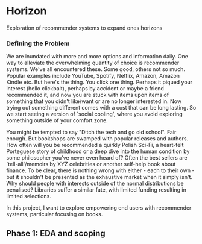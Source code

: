 # Horizon
Exploration of recommender systems to expand ones horizons


### Defining the Problem
We are inundated with more and more options and information daily. One way to alleviate the overwhelming quantity of choice is recommender systems. We've all encountered these. Some good, others not so much. Popular examples include YouTube, Spotify, Netflix, Amazon, Amazon Kindle etc. But here's the thing. You click one thing. Perhaps it piqued your interest (hello clickbait), perhaps by accident or maybe a friend recommended it, and now you are stuck with items upon items of something that you didn't like/want or are no longer interested in.  Now trying out something different comes with a cost that can be long lasting. So we start seeing a version of `social cooling', where you avoid exploring something outside of your comfort zone. 

You might be tempted to say "Ditch the tech and go old school". Fair enough. But bookshops are swamped with popular releases and authors. How often will you be recommended a quirkly Polish Sci-Fi, a heart-felt Porteguese story of childhood or a deep dive into the human condition by some philosopher you've never even heard of? Often the best sellers are `tell-all'/memoirs by XYZ celebrities or another self-help book about finance. To be clear, there is nothing wrong with either - each to their own - but it shouldn't be presented as the exhaustive market when it simply isn't. Why should people with interests outside of the normal distributions be penalised? Libraries suffer a similar fate, with limited funding resulting in limited selections. 

In this project, I want to explore empowering end users with recommender systems, particular focusing on books. 

## Phase 1: EDA and scoping
